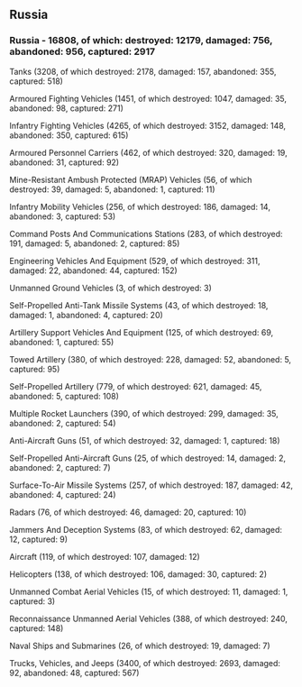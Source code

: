 
 
 ## Russia
 
 ### Russia - 16808, of which: destroyed: 12179, damaged: 756, abandoned: 956, captured: 2917

 

 

 Tanks (3208, of which destroyed: 2178, damaged: 157, abandoned: 355, captured: 518)

 Armoured Fighting Vehicles (1451, of which destroyed: 1047, damaged: 35, abandoned: 98, captured: 271)

 Infantry Fighting Vehicles (4265, of which destroyed: 3152, damaged: 148, abandoned: 350, captured: 615)

 Armoured Personnel Carriers (462, of which destroyed: 320, damaged: 19, abandoned: 31, captured: 92)

 Mine-Resistant Ambush Protected (MRAP) Vehicles (56, of which destroyed: 39, damaged: 5, abandoned: 1, captured: 11)

 Infantry Mobility Vehicles (256, of which destroyed: 186, damaged: 14, abandoned: 3, captured: 53)

 Command Posts And Communications Stations (283, of which destroyed: 191, damaged: 5, abandoned: 2, captured: 85)

 Engineering Vehicles And Equipment (529, of which destroyed: 311, damaged: 22, abandoned: 44, captured: 152)

 Unmanned Ground Vehicles (3, of which destroyed: 3)

 Self-Propelled Anti-Tank Missile Systems (43, of which destroyed: 18, damaged: 1, abandoned: 4, captured: 20)

 Artillery Support Vehicles And Equipment (125, of which destroyed: 69, abandoned: 1, captured: 55)

 Towed Artillery (380, of which destroyed: 228, damaged: 52, abandoned: 5, captured: 95)

 Self-Propelled Artillery (779, of which destroyed: 621, damaged: 45, abandoned: 5, captured: 108)

 Multiple Rocket Launchers (390, of which destroyed: 299, damaged: 35, abandoned: 2, captured: 54)

 Anti-Aircraft Guns (51, of which destroyed: 32, damaged: 1, captured: 18)

 Self-Propelled Anti-Aircraft Guns (25, of which destroyed: 14, damaged: 2, abandoned: 2, captured: 7)

 Surface-To-Air Missile Systems (257, of which destroyed: 187, damaged: 42, abandoned: 4, captured: 24)

 Radars (76, of which destroyed: 46, damaged: 20, captured: 10)

 Jammers And Deception Systems (83, of which destroyed: 62, damaged: 12, captured: 9)

 Aircraft (119, of which destroyed: 107, damaged: 12)

 Helicopters (138, of which destroyed: 106, damaged: 30, captured: 2)

 Unmanned Combat Aerial Vehicles (15, of which destroyed: 11, damaged: 1, captured: 3)

 Reconnaissance Unmanned Aerial Vehicles (388, of which destroyed: 240, captured: 148)

 Naval Ships and Submarines (26, of which destroyed: 19, damaged: 7)

 Trucks, Vehicles, and Jeeps (3400, of which destroyed: 2693, damaged: 92, abandoned: 48, captured: 567)

